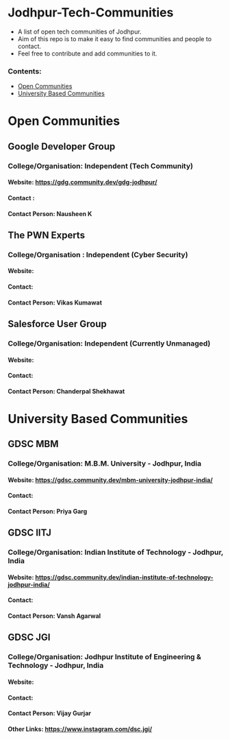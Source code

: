 # Jodhpur-Tech-Communities
- A list of open tech communities of Jodhpur.
- Aim of this repo is to make it easy to find communities and people to contact. 
- Feel free to contribute and add communities to it.
  
### Contents:
- [Open Communities](#open-communities)
- [University Based Communities](#university-based-communities)

# Open Communities

## **Google Developer Group**
### College/Organisation: Independent (Tech Community)
#### Website: https://gdg.community.dev/gdg-jodhpur/
#### Contact :  
#### Contact Person: Nausheen K

## **The PWN Experts**
### College/Organisation : Independent (Cyber Security)
#### Website: 
#### Contact: 
#### Contact Person: Vikas Kumawat

## **Salesforce User Group**
### College/Organisation: Independent (Currently Unmanaged)
#### Website: 
#### Contact: 
#### Contact Person: Chanderpal Shekhawat

# University Based Communities

## **GDSC MBM**
### College/Organisation: M.B.M. University - Jodhpur, India
#### Website: https://gdsc.community.dev/mbm-university-jodhpur-india/
#### Contact: 
#### Contact Person: Priya Garg

## **GDSC IITJ**
### College/Organisation: Indian Institute of Technology - Jodhpur, India
#### Website: https://gdsc.community.dev/indian-institute-of-technology-jodhpur-india/
#### Contact: 
#### Contact Person: Vansh Agarwal

## **GDSC JGI**
### College/Organisation: Jodhpur Institute of Engineering & Technology - Jodhpur, India
#### Website: 
#### Contact: 
#### Contact Person: Vijay Gurjar
#### Other Links: https://www.instagram.com/dsc.jgi/

